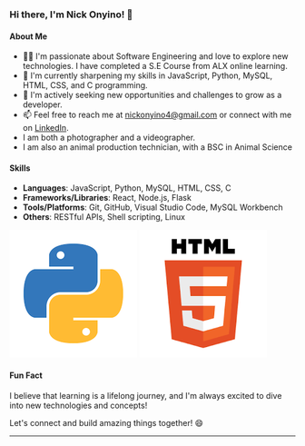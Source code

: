 ### Hi there, I'm Nick Onyino! 👋

#### About Me
- 👨‍💻 I'm passionate about Software Engineering and love to explore new technologies. I have completed a S.E Course from ALX online learning.
- 🌱 I'm currently sharpening my skills in JavaScript, Python, MySQL, HTML, CSS, and C programming.
- 💼 I'm actively seeking new opportunities and challenges to grow as a developer.
- 📫 Feel free to reach me at [nickonyino4@gmail.com](mailto:your-nickonyino4@gmail.com) or connect with me on [LinkedIn](https://www.linkedin.com/in/nick-onyino/).
- I am both a photographer and a videographer.
- I am also an animal production technician, with a BSC in Animal Science

#### Skills
- **Languages**: JavaScript, Python, MySQL, HTML, CSS, C
- **Frameworks/Libraries**: React, Node.js, Flask
- **Tools/Platforms**: Git, GitHub, Visual Studio Code, MySQL Workbench
- **Others**: RESTful APIs, Shell scripting, Linux

![alt text](images-1.png)  ![alt text](<images (2)-1.png>) 
#### Fun Fact
I believe that learning is a lifelong journey, and I'm always excited to dive into new technologies and concepts!

Let's connect and build amazing things together! 😄

--- 
